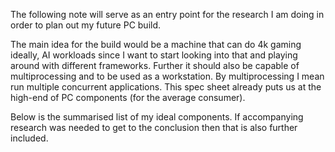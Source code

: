 The following note will serve as an entry point for the research I am doing in order to plan out my future PC build. 

The main idea for the build would be a machine that can do 4k gaming ideally, AI workloads since I want to start looking into that and playing around with different frameworks. Further it should also be capable of multiprocessing and to be used as a workstation. By multiprocessing I mean run multiple concurrent applications. This spec sheet already puts us at the high-end of PC components (for the average consumer).

Below is the summarised list of my ideal components. If accompanying research was needed to get to the conclusion then that is also further included.

